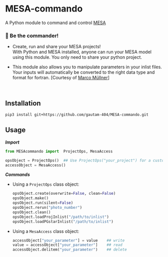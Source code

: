 # MESA-commando  
A Python module to command and control [MESA](https://github.com/MESAHub/mesa)

### 🫵 Be the commander! 


* Create, run and share your MESA projects!  
  With Python and MESA installed, anyone can run your MESA model using this module. You only need to share your python project.

* This module also allows you to manipulate parameters in your inlist files. Your inputs will automatically be converted to the right data type and format for fortran. [Courtesy of [Marco Müllner](https://github.com/MarcoMuellner/PyMesaHandler)]

<br>

## Installation
```
pip3 install git+https://github.com/gautam-404/MESA-commando.git
```

## Usage

***Import***
```python
from MESAcommando import  ProjectOps, MesaAccess

opsObject = ProjectOps()  ## Use ProjectOps("your_project") for a custom project name
accessObject = MesaAccess()

```

***Commands***

* Using a `ProjectOps` class object:
  ```python
  opsObject.create(overwrite=False, clean=False)
  opsObject.make()
  opsObject.run(silent=False)
  opsObject.rerun("photo_number")
  opsObject.clean()
  opsObject.loadProjInlist("/path/to/inlist")
  opsObject.loadPGstarInlist("/path/to/inlist")
  ```

* Using a `MesaAccess` class object:
  ```python
  accessObject["your_parameter"] = value    ## write
  value = accessObject["your_parameter"]    ## read
  accessObject.delitem("your_parameter")    ## delete
  ```
